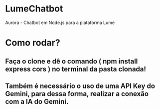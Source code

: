 # LumeChatbot
Aurora - Chatbot em Node.js para a plataforma Lume

# Como rodar?

## Faça o clone e dê o comando ( npm install express cors ) no terminal da pasta clonada!
## Também é necessário o uso de uma API Key do Gemini, para dessa forma, realizar a conexão com a IA do Gemini.
